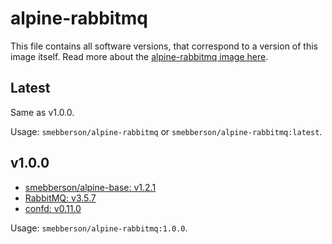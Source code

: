 # alpine-rabbitmq

This file contains all software versions, that correspond to a version of this image itself. Read more about the [alpine-rabbitmq image here][alpinerabbitmq].

## Latest

Same as v1.0.0.

Usage: `smebberson/alpine-rabbitmq` or `smebberson/alpine-rabbitmq:latest`.

## v1.0.0

- [smebberson/alpine-base: v1.2.1][smebbersonalpinebase121]
- [RabbitMQ: v3.5.7][rabbitmq]
- [confd: v0.11.0][confd]

Usage: `smebberson/alpine-rabbitmq:1.0.0`.

[smebbersonalpinebase121]: https://github.com/smebberson/docker-alpine/tree/75cab08d781a9bfc681d6c8d6c45ba13a7d8a765/alpine-base
[confd]: https://github.com/kelseyhightower/confd
[alpinerabbitmq]: https://github.com/smebberson/docker-alpine/tree/master/alpine-rabbitmq
[rabbitmq]: http://www.rabbitmq.com/
